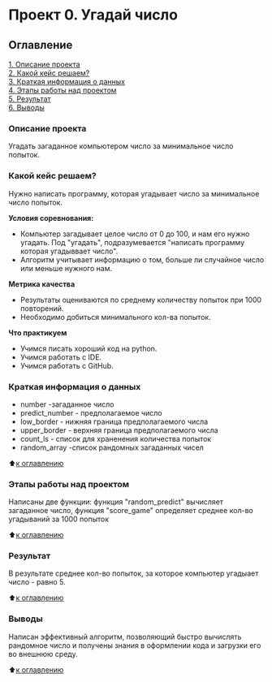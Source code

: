 # Проект 0. Угадай число

## Оглавление
[1. Описание проекта](https://github.com/sergiano137/sf_data_science/tree/main/project_0/README.md#Описание-проекта)  
[2. Какой кейс решаем?](https://github.com/sergiano137/sf_data_science/tree/main/project_0/README.md#Какой-кейс-решаем)  
[3. Краткая информация о данных](https://github.com/sergiano137/sf_data_science/tree/main/project_0/README.md#Краткая-информация-о-проекте)  
[4. Этапы работы над проектом](https://github.com/sergiano137/sf_data_science/tree/main/project_0/README.md#Этапы-работы-над-проектом)  
[5. Результат](https://github.com/sergiano137/sf_data_science/tree/main/project_0/README.md#Результат)  
[6. Выводы](https://github.com/sergiano137/sf_data_science/tree/main/project_0/README.md#Выводы)

### Описание проекта
Угадать загаданное компьютером число за минимальное число попыток.

### Какой кейс решаем?
Нужно написать программу, которая угадывает число за минимальное число попыток.

**Условия соревнования:**
- Компьютер загадывает целое число от 0 до 100, и нам его нужно угадать. Под "угадать", подразумевается "написать программу
которая угадыввает число".
- Алгоритм учитывает информацию о том, больше ли случайное число или меньше нужного нам.

**Метрика качества**  
- Результаты оцениваются по среднему количеству попыток при 1000 повторений. 
- Необходимо добиться минимального кол-ва попыток.

**Что практикуем**
- Учимся писать хороший код на python.
- Учимся работать с IDE.
- Учимся работать с GitHub.

### Краткая информация о данных
- number -загаданное число
- predict_number - предполагаемое число
- low_border - нижняя граница предполагаемого числа
- upper_border - верхняя граница предполагаемого числа
- count_ls - список для храненения количества попыток
- random_array -список рандомных загаданных чисел

:arrow_up:[к оглавлению](https://github.com/sergiano137/sf_data_science/tree/main/project_0#Оглавление)

### Этапы работы над проектом
  Написаны две функции: функция  "random_predict" вычисляет загаданное число,
 функция "score_game" определяет среднее кол-во угадываний за 1000 попыток

:arrow_up:[к оглавлению](https://github.com/sergiano137/sf_data_science/tree/main/project_0#Оглавление)

### Результат
В результате среднее кол-во попыток, за которое компьютер угадыает число - равно 5.

:arrow_up:[к оглавлению](https://github.com/sergiano137/sf_data_science/tree/main/project_0#Оглавление)

### Выводы
Написан эффективный алгоритм, позволяющий быстро вычислять рандомное число и получены знания в оформлении кода и загрузки его во внешнюю среду.

:arrow_up:[к оглавлению](https://github.com/sergiano137/sf_data_science/tree/main/project_0#Оглавление)